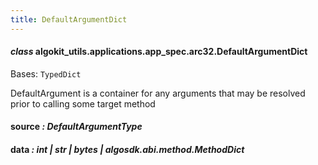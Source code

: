 ```yaml
---
title: DefaultArgumentDict
---
```

#### *class* algokit_utils.applications.app_spec.arc32.DefaultArgumentDict

Bases: `TypedDict`

DefaultArgument is a container for any arguments that may
be resolved prior to calling some target method

#### source *: DefaultArgumentType*

#### data *: int | str | bytes | algosdk.abi.method.MethodDict*